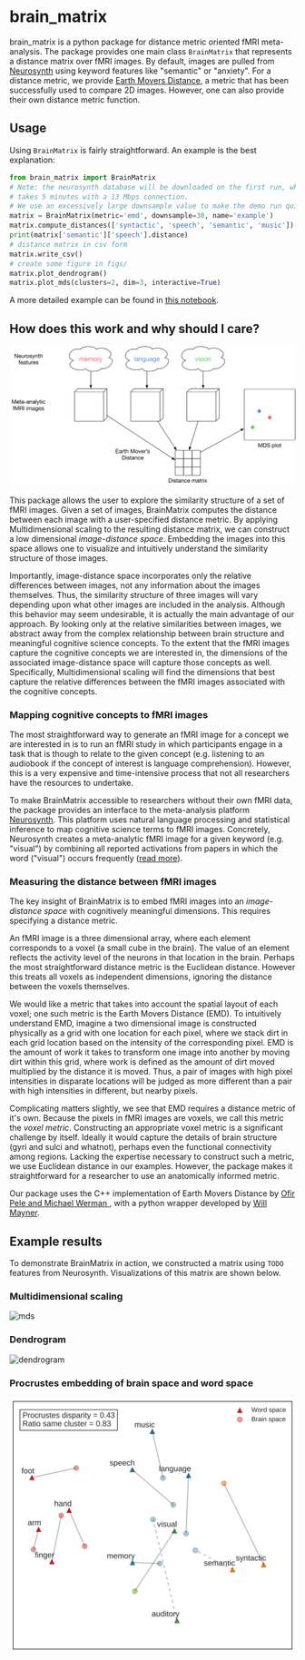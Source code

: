 # brain_matrix

brain_matrix is a python package for distance metric oriented fMRI meta-analysis. The package provides one main class `BrainMatrix` that represents a distance matrix over fMRI images. By default, images are pulled from [Neurosynth](http://www.neurosynth.org) using keyword features like "semantic" or "anxiety". For a distance metric, we provide [Earth Movers Distance](
https://en.wikipedia.org/wiki/Earth_mover%27s_distance), a metric that has been successfully used to compare 2D images. However, one can also provide their own distance metric function.

## Usage
Using `BrainMatrix` is fairly straightforward. An example is the best explanation:

```python
from brain_matrix import BrainMatrix
# Note: the neurosynth database will be downloaded on the first run, which
# takes 5 minutes with a 13 Mbps connection.
# We use an excessively large downsample value to make the demo run quickly.
matrix = BrainMatrix(metric='emd', downsample=30, name='example')
matrix.compute_distances(['syntactic', 'speech', 'semantic', 'music'])
print(matrix['semantic']['speech'].distance)
# distance matrix in csv form
matrix.write_csv()
# create some figure in figs/
matrix.plot_dendrogram()
matrix.plot_mds(clusters=2, dim=3, interactive=True)
```

A more detailed example can be found in [this notebook](example.ipynb).

## How does this work and why should I care?

![pipeline](figs/method-whitebg.png)

This package allows the user to explore the similarity structure of a set of fMRI images. Given a set of images, BrainMatrix computes the distance between each image with a user-specified distance metric. By applying Multidimensional scaling to the resulting distance matrix, we can construct a low dimensional *image-distance space*. Embedding the images into this space allows one to visualize and intuitively understand the similarity structure of those images.

Importantly, image-distance space incorporates only the relative differences between images, not any information about the images themselves. Thus, the similarity structure of three images will vary depending upon what other images are included in the analysis. Although this behavior may seem undesirable, it is actually the main advantage of our approach. By looking only at the relative similarities between images, we abstract away from the complex relationship between brain structure and meaningful cognitive science concepts. To the extent that the fMRI images capture the cognitive concepts we are interested in, the dimensions of the associated image-distance space will capture those concepts as well. Specifically, Multidimensional scaling will find the dimensions that best capture the relative differences between the fMRI images associated with the cognitive concepts.


### Mapping cognitive concepts to fMRI images
The most straightforward way to generate an fMRI image for a concept we are interested in is to run an fMRI study in which participants engage in a task that is though to relate to the given concept (e.g. listening to an audiobook if the concept of interest is language comprehension). However, this is a very expensive and time-intensive process that not all researchers have the resources to undertake.

To make BrainMatrix accessible to researchers without their own fMRI data, the package provides an interface to the meta-analysis platform [Neurosynth](http://www.neurosynth.org). This platform uses natural language processing and statistical inference to map cognitive science terms to fMRI images. Concretely, Neurosynth creates a meta-analytic fMRI image for a given keyword (e.g. "visual") by combining all reported activations from papers in which the word ("visual") occurs frequently ([read more](http://neurosynth.org/faq/#q2)).


### Measuring the distance between fMRI images
The key insight of BrainMatrix is to embed fMRI images into an *image-distance space* with cognitively meaningful dimensions. This requires specifying a distance metric.

An fMRI image is a three dimensional array, where each element corresponds to a voxel (a small cube in the brain). The value of an element reflects the activity level of the neurons in that location in the brain. Perhaps the most straightforward distance metric is the Euclidean distance. However this treats all voxels as independent dimensions, ignoring the distance between the voxels themselves.

We would like a metric that takes into account the spatial layout of each voxel; one such metric is the Earth Movers Distance (EMD).
To intuitively understand EMD, imagine a two dimensional image is constructed physically as a grid with one location for each pixel, where we stack dirt in each grid location based on the intensity of the corresponding pixel.
EMD is the amount of work it takes to transform one image into another by moving dirt within this grid, where work is defined as the amount of dirt moved multiplied by the distance it is moved.
Thus, a pair of images with high pixel intensities in disparate locations will be judged as more different than a pair with high intensities in different, but nearby pixels.

Complicating matters slightly, we see that EMD requires a distance metric of it's own.
Because the pixels in fMRI images are voxels, we call this metric the _voxel metric_.
Constructing an appropriate voxel metric is a significant challenge by itself. Ideally it would capture the details of brain structure (gyri and sulci and whatnot), perhaps even the functional connectivity among regions. Lacking the expertise necessary to construct such a metric, we use Euclidean distance in our examples. However, the package makes it straightforward for a researcher to use an anatomically informed metric.

Our package uses the C++ implementation of Earth Movers Distance by [Ofir Pele and Michael Werman ](http://www.ariel.ac.il/sites/ofirpele/fastemd/), with a python wrapper developed by [Will Mayner](https://github.com/wmayner/pyemd). 



<!-- http://ieeexplore.ieee.org/document/1453520/ -->



<!-- _The degree to which EMD accurately reflects the functional differences of brain images is highly dependent on the degree to which our voxel metric reflects the functional differences of voxels._ -->

<!-- The present implementation uses a simple and far from ideal voxel metric of Euclidean distance. That is, we assume that voxels are functionally similar to the degree to which they are spatially close. Superficially, this assumption is faulty because it ignores the physical structure of the brain, the gyri and sulci and whatnot. More seriously, however, this assumption ignores the connectivity structure of the brain. That is, two brain areas could be physically disparate, but functionally close if there is a fast path of communication between the two. _Creating a voxel metric based on connectivity rather than spatial distance would constitute a major improvement to this model._ Perhaps surprisingly, however, we find that this unsophisticated metric still gives highly intuitive results. This is likely because, in general, the brain attempts to minimize long range connections [citation neeeded].
 -->

## Example results
To demonstrate BrainMatrix in action, we constructed a matrix using `TODO` features from Neurosynth. Visualizations of this matrix are shown below.

### Multidimensional scaling
![mds](http://imgur.com/zfG13O7.png)

### Dendrogram
![dendrogram](http://imgur.com/6DGITZ7.png)

### Procrustes embedding of brain space and word space
![words](/figs/words-brains.svg)

<!-- 
## Process
A rough description of the processing pipeline:

- for each feature
    - get a list of studies that Neurosynth has labeled with this feature
    - get a composite fMRI image (using Neurosynth) for these studies
    - transform this image into a lower dimensional form using the `image_transform` function. This is a block reduction by default, but the user could provide an alternative (perhaps anatomically justified) transformation function.
- for each pair of features
    - get the image associated with each feature
    - compute the distance between the two features as defined by `metric`. By default, we use Earth Movers Distance. The user can provide her own function that two images in the form returned by `image_transform` (a three dimensional array by  default). -->
